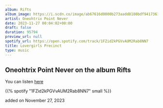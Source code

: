```yaml
---
album: Rifts
album_image: https://i.scdn.co/image/ab67616d0000b273aadd8180bdf94173618a7c92
artist: Oneohtrix Point Never
date: 2023-11-27 00:04:02+00:00
draft: false
duration: 95794
preview_url: null
spotify_url: https://open.spotify.com/track/1FZid2kPGVvAUM2Rab8NN7
title: Lovergirls Precinct
type: music
---
```



## Oneohtrix Point Never on the album Rifts

You can listen [here](https://open.spotify.com/track/1FZid2kPGVvAUM2Rab8NN7)

{{% spotify "1FZid2kPGVvAUM2Rab8NN7" small %}}

added on November 27, 2023